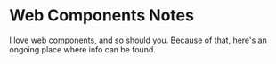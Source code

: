 Web Components Notes
====================

I love web components, and so should you.
Because of that, here's an ongoing place where info can be found.
